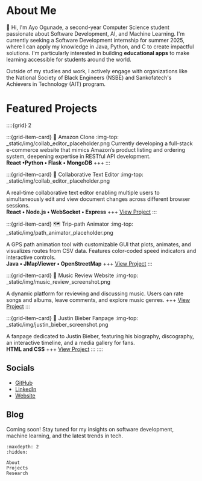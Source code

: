 # About Me

👋 Hi, I'm Ayo Ogunade, a second-year Computer Science student passionate about Software Development, AI, and Machine Learning. I'm currently seeking a Software Development internship for summer 2025, where I can apply my knowledge in Java, Python, and C to create impactful solutions. I'm particularly interested in building **educational apps** to make learning accessible for students around the world.

Outside of my studies and work, I actively engage with organizations like the National Society of Black Engineers (NSBE) and Sankofatech's Achievers in Technology (AIT) program.

# Featured Projects
::::{grid} 2
<!-- Card for Amazon Clone -->
:::{grid-item-card} 📝 Amazon Clone
:img-top: _static/img/collab_editor_placeholder.png
Currently developing a full-stack e-commerce website that mimics Amazon’s product listing and ordering system, deepening expertise in RESTful API development.  
**React •Python • Flask • MongoDB**
+++
 :::
<!-- Card for Collaborative Text Editor -->
:::{grid-item-card} 📝 Collaborative Text Editor
:img-top: _static/img/collab_editor_placeholder.png

A real-time collaborative text editor enabling multiple users to simultaneously edit and view document changes across different browser sessions.  
**React • Node.js • WebSocket • Express**
+++
[View Project](https://ayoogunade.github.io/CollabTextEditor/)
:::
<!-- Card for Trip-path Animator -->
:::{grid-item-card} 🗺️ Trip-path Animator
:img-top: _static/img/path_animator_placeholder.png

A GPS path animation tool with customizable GUI that plots, animates, and visualizes routes from CSV data. Features color-coded speed indicators and interactive controls.  
**Java • JMapViewer • OpenStreetMap**
+++
[View Project](https://github.com/ayoogunade/PathAnimator)
:::
<!-- Card for Music Review Website -->
:::{grid-item-card} 🎵 Music Review Website
:img-top: _static/img/music_review_screenshot.png

A dynamic platform for reviewing and discussing music. Users can rate songs and albums, leave comments, and explore music genres.
+++
[View Project](https://ayotalksmusic.com/)
:::

<!-- Card for Justin Bieber Fanpage -->
:::{grid-item-card} 👤 Justin Bieber Fanpage
:img-top: _static/img/justin_bieber_screenshot.png

A fanpage dedicated to Justin Bieber, featuring his biography, discography, an interactive timeline, and a media gallery for fans.    
**HTML and CSS**
+++
[View Project](projects/justin-bieber)
:::
::::

## Socials
- [GitHub](https://github.com/ayoogunade/)
- [LinkedIn](https://www.linkedin.com/in/ayoogunade/)
- [Website](https://ayoogunade.github.io/)

## Blog
Coming soon! Stay tuned for my insights on software development, machine learning, and the latest trends in tech.

```{toctree}
:maxdepth: 2
:hidden:

About
Projects
Research